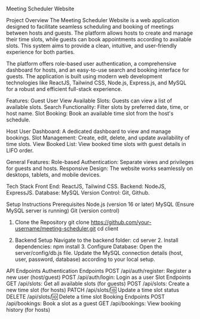 Meeting Scheduler Website

Project Overview
The Meeting Scheduler Website is a web application designed to facilitate seamless scheduling and booking of meetings between hosts and guests. The platform allows hosts to create and manage their time slots, while guests can book appointments according to available slots. This system aims to provide a clean, intuitive, and user-friendly experience for both parties.

The platform offers role-based user authentication, a comprehensive dashboard for hosts, and an easy-to-use search and booking interface for guests. The application is built using modern web development technologies like ReactJS, Tailwind CSS, Node.js, Express.js, and MySQL for a robust and efficient full-stack experience.

Features:
Guest User
View Available Slots: Guests can view a list of available slots.
Search Functionality: Filter slots by preferred date, time, or host name.
Slot Booking: Book an available time slot from the host's schedule.

Host User
Dashboard: A dedicated dashboard to view and manage bookings.
Slot Management: Create, edit, delete, and update availability of time slots.
View Booked List: View booked time slots with guest details in LIFO order.

General Features:
Role-based Authentication: Separate views and privileges for guests and hosts.
Responsive Design: The website works seamlessly on desktops, tablets, and mobile devices.

Tech Stack
Front End: ReactJS, Tailwind CSS.
Backend: NodeJS, ExpressJS.
Database: MySQL
Version Control: Git, Github.

Setup Instructions
Prerequisites
Node.js (version 16 or later)
MySQL (Ensure MySQL server is running)
Git (version control)

1. Clone the Repository
git clone https://github.com/your-username/meeting-scheduler.git
cd client

2. Backend Setup
Navigate to the backend folder:
            cd server
      2. Install dependencies:
            npm install
      3. Configure Database:
Open the server/config/db.js file.
Update the MySQL connection details (host, user, password, database) according to your local setup.

API Endpoints
Authentication Endpoints
POST /api/auth/register: Register a new user (host/guest)
POST /api/auth/login: Login as a user
Slot Endpoints
GET /api/slots: Get all available slots (for guests)
POST /api/slots: Create a new time slot (for hosts)
PATCH /api/slots/:id: Update a time slot status
DELETE /api/slots/:id: Delete a time slot
Booking Endpoints
POST /api/bookings: Book a slot as a guest
GET /api/bookings: View booking history (for hosts)






